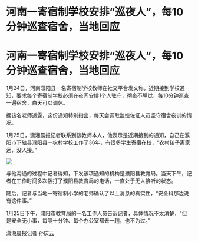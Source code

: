 # 河南一寄宿制学校安排“巡夜人”，每10分钟巡查宿舍，当地回应

# 河南一寄宿制学校安排“巡夜人”，每10分钟巡查宿舍，当地回应

1月24日，河南濮阳县一名寄宿制学校教师在社交平台发文称，近期接到学校通知，要求每个寄宿制学校必须在夜间安排1个人驻守，彻夜不睡觉，每10分钟巡查一遍宿舍，白天可以调休。

据该名老师透露，这份通知特别指出，每天会调取监控佐证人员坚守宿舍夜训的情况。

1月25日，潇湘晨报记者联系到该教师本人，他表示是近期接到的通知，自己在濮阳市下辖县濮阳县一农村学校工作了36年，有很多学生寄宿在校，“农村孩子离家远，没人接。”

![](https://inews.gtimg.com/om_bt/OT76vNkI-E-3GxuZY2EH6ldAKqZvX0WzVHCa4pBDW3HZYAA/1000)

与他沟通的过程中记者得知，下发该项通知的机构是濮阳县教育局。当天下午，记者在工作时间多次拨打了濮阳县教育局的电话，一直处于无人接听的状态。

随后，记者与当地一寄宿制小学的老师确认了以上消息的真实性，“安全科那边说有这件事。”

1月25日下午，濮阳市教育局的一名工作人员告诉记者，具体情况不太清楚，“但是安全无小事，每隔十分钟、每个办公室都去一趟，也不为过。”

潇湘晨报记者 孙庆云

